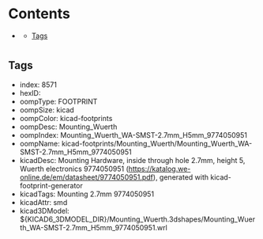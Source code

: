 



Contents
========

* [](#)
	* [Tags](#tags)

# 

## Tags

- index: 8571
- hexID: 
- oompType: FOOTPRINT
- oompSize: kicad
- oompColor: kicad-footprints
- oompDesc: Mounting_Wuerth
- oompIndex: Mounting_Wuerth_WA-SMST-2.7mm_H5mm_9774050951
- oompName: kicad-footprints/Mounting_Wuerth/Mounting_Wuerth_WA-SMST-2.7mm_H5mm_9774050951
- kicadDesc: Mounting Hardware, inside through hole 2.7mm, height 5, Wuerth electronics 9774050951 (https://katalog.we-online.de/em/datasheet/9774050951.pdf), generated with kicad-footprint-generator
- kicadTags: Mounting 2.7mm 9774050951
- kicadAttr: smd
- kicad3DModel: ${KICAD6_3DMODEL_DIR}/Mounting_Wuerth.3dshapes/Mounting_Wuerth_WA-SMST-2.7mm_H5mm_9774050951.wrl
